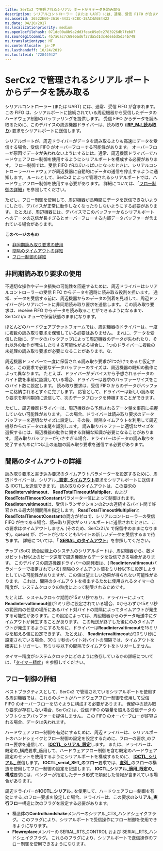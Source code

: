 ```yaml
---
title: SerCx2 で管理されるシリアル ポートからデータを読み取る
description: シリアルコントローラー (または UART) には、通常、受信 FIFO が含まれます。
ms.assetid: 36522E60-3616-4431-8C8C-3EAC4A6E4422
ms.date: 04/20/2017
ms.localizationpriority: medium
ms.openlocfilehash: 071dc00a8b9a2dd3feac89e0c2783926db7feb87
ms.sourcegitcommit: 4b7a6ac7c68e6ad6f27da5d1dc4deabd5d34b748
ms.translationtype: MT
ms.contentlocale: ja-JP
ms.lasthandoff: 10/24/2019
ms.locfileid: "72844942"
---
```

# <a name="reading-data-from-a-sercx2-managed-serial-port"></a>SerCx2 で管理されるシリアル ポートからデータを読み取る

シリアルコントローラー (または UART) には、通常、受信 FIFO が含まれます。 この FIFO は、シリアルポートに接続されている周辺機器から受信したデータのハードウェア制御のバッファリングを提供します。 受信 FIFO からデータを読み取るために、このデバイスの周辺機器ドライバーは、読み取り ([**IRP\_MJ\_読み取り**](https://docs.microsoft.com/previous-versions/ff546883(v=vs.85))) 要求をシリアルポートに送信します。

シリアルポートが、周辺ドライバーがデータを読み取るよりも高速にデータを受信する場合、受信 FIFO がオーバーフローする可能性があります。 オーバーフローが原因でデータが失われないようにするには、通常、周辺機器ドライバーでハードウェアフロー制御を使用するようにシリアルポートを構成する必要があります。 フロー制御では、受信 FIFO がほぼいっぱいになったときに、シリアルコントローラーハードウェアが周辺機器に自動的にデータの送信を停止するように通知します。 ルールとして、SerCx2 によって管理されるシリアルポートでは、ハードウェアフロー制御を使用する必要があります。 詳細については、「[フロー制御の詳細](#flow-control-details)」を参照してください。

ただし、フロー制御を使用して、周辺機器が長時間にデータを送信できないようにしたり、デバイスが正常に動作しなくなったりしないようにする必要があります。 たとえば、周辺機器には、デバイスでこのバッファーからシリアルポートへのデータの送信が長すぎるとオーバーフローする内部データバッファーが含まれている場合があります。

**このページのもの**

- [非同期読み取り要求の使用](#using-asynchronous-read-requests)
- [間隔のタイムアウトの詳細](#interval-time-out-details)
- [フロー制御の詳細](#flow-control-details)

## <a name="using-asynchronous-read-requests"></a>非同期読み取り要求の使用

不適切な操作やデータ損失の可能性を回避するために、周辺ドライバーはシリアルコントローラーの受信 FIFO からデータを適時に読み取る役割を担います。 通常、データを受信する前に、周辺機器からのデータの到着を見越して、周辺ドライバーがシリアルポートに非同期読み取り要求を送信します。 この読み取り要求は、receive FIFO からデータを読み取ることができるようになるまで、SerCx2 i/o キューで保留状態のままになります。

ほとんどのハードウェアプラットフォームでは、周辺機器のドライバーは、一度に複数の読み取り要求を保留している必要はありません。 まれに、データを受信した後に、データのバックアップによって周辺機器のデータが失われたり、それ以外の動作が発生したりする可能性がある場合に、1つのドライバーに複数の未処理の読み取り要求が必要になることがあります。な.

周辺機器ドライバーで一度に保留される読み取り要求が1つだけであると仮定すると、この要求で必要なデータバッファーのサイズは、周辺機器の既知の動作によって異なります。 たとえば、ドライバーがデバイスから予想されるデータのバイト数を事前に認識している場合、ドライバーは要求のバッファーサイズをこのバイト数に設定します。 読み取り要求は、受信 FIFO からのデータがバッファーに格納されるとすぐに完了します。 応答として、ドライバーは新しい読み取り要求を非同期的に送信して、次のデータブロックを待機することができます。

ただし、周辺機器ドライバーは、周辺機器から予想されるデータ量を事前に把握していない可能性があります。 この場合、ドライバーは読み取り要求のデータバッファーを適切なサイズに設定し、その後、間隔タイムアウトを利用して周辺機器からのデータの末尾を識別します。 読み取りバッファーに適切なサイズを選択するには、周辺機器の動作に関する詳細な知識が必要になることがあります。 読み取りバッファーが小さすぎる場合、ドライバーはデータの読み取りを完了するために1つ以上の追加の読み取り要求を送信する必要があります。

## <a name="interval-time-out-details"></a>間隔のタイムアウトの詳細


読み取り要求と書き込み要求のタイムアウトパラメーターを設定するために、周辺ドライバーは、シリアル[ **\_設定\_タイムアウト**](https://docs.microsoft.com/windows-hardware/drivers/ddi/ntddser/ni-ntddser-ioctl_serial_set_timeouts)要求をシリアルポートに送信する IOCTL\_を送信できます。 読み取りのタイムアウトは、この要求の**Readintervaltimeout**、 **ReadTotalTimeoutMultiplier**、および**ReadTotalTimeoutConstant**パラメーター値によって制御されます。 **Readintervaltimeout**は、受信トランザクションの2つの連続するバイト間で許容される最大時間間隔を指定します。 **ReadTotalTimeoutMultiplier**と**ReadTotalTimeoutConstant**の両方がゼロで、シリアルコントローラーの受信 FIFO が空である場合、読み取り要求がシリアルポートに送信されたときに、この要求はタイムアウトしません (そのため、SerCx2 i/o で保留中のままになります)。queue) が、ポートが少なくとも1バイトの新しいデータを受信するまで待ちます。 詳細については、「 [**SERIAL\_のタイムアウト**](https://docs.microsoft.com/windows-hardware/drivers/ddi/ntddser/ns-ntddser-_serial_timeouts)」を参照してください。

チップ (SoC) 統合回線上のシステムのシリアルポートは、周辺機器から、数メガビット/秒以上のピーク速度で周辺機器からデータを受信できる場合があります。 このデバイスの周辺機器ドライバーの開発者は、( **Readintervaltimeout**パラメーターで指定されている) 間隔のタイムアウト値をミリ秒以下に設定しようとしている可能性がありますが、この値は望ましい効果が得られない可能性があります。 これは、間隔のタイムアウトを検出するために使用されるタイマーの精度が、システムクロックの粒度によって制限されるためです。

たとえば、システムクロック期間が15ミリ秒であり、ドライバーによって**Readintervaltimeout**値が1ミリ秒に設定されている場合、0からわずか15ミリ秒の範囲内の任意の場所にあるバイト対バイトの間隔によってタイムアウトが発生する可能性があります。この設定によっては、周辺機器からのデータ転送中にタイムアウトが発生することがあります。 この転送が終了した後にのみタイムアウトが発生するようにするために、ドライバーは**Readintervaltimeout**を15ミリ秒を超える値に設定できます。 たとえば、 **Readintervaltimeout**が20ミリ秒に設定されている場合、30ミリ秒のバイト対バイトの間隔では、タイムアウトを確実にトリガーし、15ミリ秒以下の間隔でタイムアウトをトリガーしません。

タイマー精度がシステムクロックにどのように依存しているかの詳細については、「[タイマー精度](https://docs.microsoft.com/windows-hardware/drivers/kernel/timer-accuracy)」を参照してください。

## <a name="flow-control-details"></a>フロー制御の詳細


ベストプラクティスとして、SerCx2 で管理されているシリアルポートを使用する周辺機器では、これらのポートがハードウェアフロー制御を使用して受信 FIFO のオーバーフローを防ぐように構成する必要があります。 保留中の読み取り要求が存在しない場合、SerCx2 は、受信 FIFO の容量を超える受信データのソフトウェアバッファーを提供しません。 この FIFO のオーバーフローが許容される場合、データは失われます。

ハードウェアフロー制御を有効にするために、周辺ドライバーは、シリアルポートのハンドシェイクとフロー制御の設定を設定するために、フローの要求\_のフロー要求を送信して、 [**IOCTL\_シリアル\_設定**](https://docs.microsoft.com/windows-hardware/drivers/ddi/ntddser/ni-ntddser-ioctl_serial_set_handflow)します。 または、ドライバーは、既定の\_構成要求\_適用して、ハードウェアフロー制御を含む既定のハードウェア設定のセットを使用するようにシリアルポートを構成するために、 [**IOCTL\_シリアル\_** ](https://docs.microsoft.com/windows-hardware/drivers/ddi/ntddser/ni-ntddser-ioctl_serial_apply_default_configuration)送信します。 **IOCTL\_serial\_SET\_のフロー**要求では、[**直列\_** ](https://docs.microsoft.com/windows-hardware/drivers/ddi/ntddser/ns-ntddser-_serial_handflow)のフローの構造を使用してフロー制御の設定を記述します。 **IOCTL\_シリアル\_適用\_既定の\_構成**要求には、ベンダーが指定したデータ形式で類似した情報が含まれている場合があります。

周辺ドライバーが**IOCTL\_シリアル\_** を使用して、ハードウェアフロー制御を有効にする\_のフロー要求を設定した場合、ドライバーは、この要求の**シリアル\_実行フロー**構造に次のフラグを設定する必要があります。

- 構造体の**Controlhandshake**メンバーのシリアル\_CTS\_ハンドシェイクフラグ。 このフラグにより、シリアルポートで受信操作にフロー制御を使用できるようになります。
- **Flowreplace**メンバーの SERIAL\_RTS\_CONTROL および SERIAL\_RTS\_ハンドシェイクフラグ。 これらのフラグにより、シリアルポートで送信操作のフロー制御を使用できるようになります。
